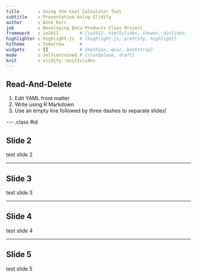 ```yaml
---
title       : Using the Cost Calculator Tool
subtitle    : Presentation Using Slidify
author      : Anne Kerr
job         : Developing Data Products Class Project
framework   : io2012        # {io2012, html5slides, shower, dzslides, ...}
highlighter : highlight.js  # {highlight.js, prettify, highlight}
hitheme     : tomorrow      # 
widgets     : []            # {mathjax, quiz, bootstrap}
mode        : selfcontained # {standalone, draft}
knit        : slidify::knit2slides
---
```


## Read-And-Delete

1. Edit YAML front matter
2. Write using R Markdown
3. Use an empty line followed by three dashes to separate slides!

--- .class #id 

## Slide 2

test slide 2

---

## Slide 3

test slide 3

---

## Slide 4

test slide 4

---

## Slide 5


test slide 5



